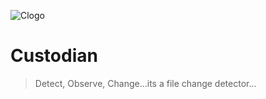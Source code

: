 ![Clogo](https://github.com/periiDevl/Custodian/assets/97846999/dcc1f05c-fdb6-4018-bbfc-61d64047efef)
# Custodian
> Detect, Observe, Change...its a file change detector...
